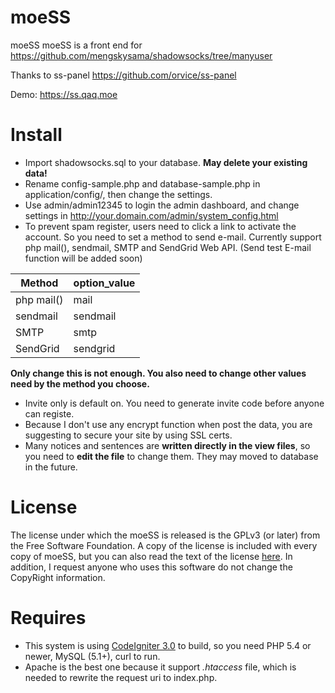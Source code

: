 # moeSS
moeSS
moeSS is a front end for https://github.com/mengskysama/shadowsocks/tree/manyuser

Thanks to ss-panel https://github.com/orvice/ss-panel

Demo: https://ss.qaq.moe

# Install
- Import shadowsocks.sql to your database. **May delete your existing data!**
- Rename config-sample.php and database-sample.php in application/config/, then change the settings.
- Use admin/admin12345 to login the admin dashboard, and change settings in http://your.domain.com/admin/system_config.html
- To prevent spam register, users need to click a link to activate the account. So you need to set a method to send e-mail.
Currently support php mail(), sendmail, SMTP and SendGrid Web API. (Send test E-mail function will be added soon)

| Method     | option_value |
| ---------- | ------------ |
| php mail() |     mail     |
| sendmail   |   sendmail   |
| SMTP       |     smtp     |
| SendGrid   |   sendgrid   |

**Only change this is not enough. You also need to change other values need by the method you choose.**
- Invite only is default on. You need to generate invite code before anyone can registe.
- Because I don't use any encrypt function when post the data, you are suggesting to secure your site by using SSL certs.
- Many notices and sentences are **written directly in the view files**, so you need to **edit the file** to change them. They may moved to database in the future.

# License
The license under which the moeSS is released is the GPLv3 (or later) from the Free Software Foundation.
A copy of the license is included with every copy of moeSS,
but you can also read the text of the license [here](https://github.com/wzxjohn/moeSS/blob/master/LICENSE).
In addition, I request anyone who uses this software do not change the CopyRight information.

# Requires
- This system is using [CodeIgniter 3.0](https://github.com/bcit-ci/CodeIgniter) to build, so you need PHP 5.4 or newer, MySQL (5.1+), curl to run.
- Apache is the best one because it support *.htaccess* file, which is needed to rewrite the request uri to index.php.
